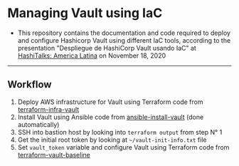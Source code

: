 # Managing Vault using IaC
- This repository contains the documentation and code required to deploy and configure Hashicorp Vault using different IaC tools, according to the presentation "Despliegue de HashiCorp Vault usando IaC" at [HashiTalks: America Latina](https://events.hashicorp.com/hashitalkslatinamerica) on November 18, 2020
----

## Workflow
1. Deploy AWS infrastructure for Vault using Terraform code from [terraform-infra-vault](aws-vault-cluster)
2. Install Vault using Ansible code from [ansible-install-vault](ansible-install-vault) (done automatically)
3. SSH into bastion host by looking into `terraform output` from step N° 1
4. Get the initial root token by looking at `~/vault-init-info.txt` file
5. Set `vault_token` variable and configure Vault using Terraform code from [terraform-vault-baseline](terraform-vault-baseline)
